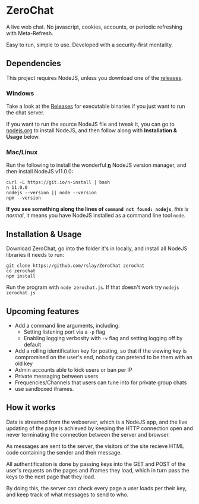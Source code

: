 # ZeroChat
A live web chat. No javascript, cookies, accounts, or periodic refreshing with Meta-Refresh.

Easy to run, simple to use. Developed with a security-first mentality.


## Dependencies

This project requires NodeJS, unless you download one of the [releases]().


### Windows
Take a look at the [Releases]() for executable binaries if you just want to run the chat server.

If you want to run the source NodeJS file and tweak it, you can go to [nodejs.org](https://nodejs.org) to install NodeJS, and then follow along with **Installation & Usage** below.


### Mac/Linux
Run the following to install the wonderful **[n](https://github.com/tj/n)** NodeJS version manager, and then install NodeJS v11.0.0:
```
curl -L https://git.io/n-install | bash
n 11.0.0
nodejs --version || node --version
npm --version
```
**If you see something along the lines of `command not found: nodejs`**, _this is normal_, it means you have NodeJS installed as a command line tool `node`.


## Installation & Usage
Download ZeroChat, go into the folder it's in locally, and install all NodeJS libraries it needs to run:
```
git clone https://github.com/rslay/ZeroChat zerochat
cd zerochat
npm install
```
Run the program with `node zerochat.js`. If that doesn't work try `nodejs zerochat.js`


## Upcoming features
- Add a command line arguments, including:
	- Setting listening port via a `-p` flag
	- Enabling logging verbosity with `-v` flag and setting logging off by default
- Add a rolling identification key for posting, so that if the viewing key is compromised on the user's end, nobody can pretend to be them with an old key
- Admin accounts able to kick users or ban per IP
- Private messaging between users
- Frequencies/Channels that users can tune into for private group chats
- use sandboxed iframes.


## How it works
Data is streamed from the webserver, which is a NodeJS app, and the live updating of the page is achieved by keeping the HTTP connection open and never terminating the connection between the server and browser.

As messages are sent to the server, the visitors of the site recieve HTML code containing the sender and their message.

All authentification is done by passing keys into the GET and POST of the user's requests on the pages and iframes they load, which in turn pass the keys to the next page that they load.

By doing this, the server can check every page a user loads per their key, and keep track of what messages to send to who.